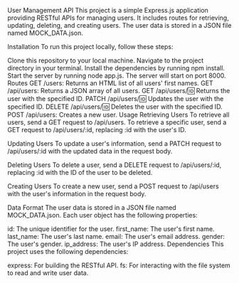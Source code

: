 User Management API
This project is a simple Express.js application providing RESTful APIs for managing users. It includes routes for retrieving, updating, deleting, and creating users. The user data is stored in a JSON file named MOCK_DATA.json.

Installation
To run this project locally, follow these steps:

Clone this repository to your local machine.
Navigate to the project directory in your terminal.
Install the dependencies by running npm install.
Start the server by running node app.js.
The server will start on port 8000.
Routes
GET /users: Returns an HTML list of all users' first names.
GET /api/users: Returns a JSON array of all users.
GET /api/users/:id: Returns the user with the specified ID.
PATCH /api/users/:id: Updates the user with the specified ID.
DELETE /api/users/:id: Deletes the user with the specified ID.
POST /api/users: Creates a new user.
Usage
Retrieving Users
To retrieve all users, send a GET request to /api/users. To retrieve a specific user, send a GET request to /api/users/:id, replacing :id with the user's ID.

Updating Users
To update a user's information, send a PATCH request to /api/users/:id with the updated data in the request body.

Deleting Users
To delete a user, send a DELETE request to /api/users/:id, replacing :id with the ID of the user to be deleted.

Creating Users
To create a new user, send a POST request to /api/users with the user's information in the request body.

Data Format
The user data is stored in a JSON file named MOCK_DATA.json. Each user object has the following properties:

id: The unique identifier for the user.
first_name: The user's first name.
last_name: The user's last name.
email: The user's email address.
gender: The user's gender.
ip_address: The user's IP address.
Dependencies
This project uses the following dependencies:

express: For building the RESTful API.
fs: For interacting with the file system to read and write user data.
